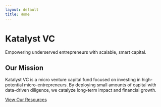 ```yaml
---
layout: default
title: Home
---
```


# Katalyst VC

Empowering underserved entrepreneurs with scalable, smart capital.

## Our Mission

Katalyst VC is a micro venture capital fund focused on investing in high-potential micro-entrepreneurs. By deploying small amounts of capital with data-driven diligence, we catalyze long-term impact and financial growth.

[View Our Resources](Resources.md)

